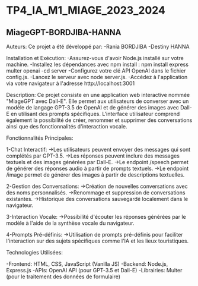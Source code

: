 # TP4_IA_M1_MIAGE_2023_2024
## MiageGPT-BORDJIBA-HANNA

Auteurs:
Ce projet a été développé par: 
-Rania BORDJIBA
-Destiny HANNA

Installation et Exécution:
-Assurez-vous d'avoir Node.js installé sur votre machine.
-Installez les dépendances avec npm install : npm install express multer openai
-cd server
-Configurez votre clé API OpenAI dans le fichier config.js.
-Lancez le serveur avec node server.js.
-Accédez à l'application via votre navigateur à l'adresse http://localhost:3001

Description:
Ce projet consiste en une application web interactive nommée "MiageGPT avec Dall-E". Elle permet aux utilisateurs de converser avec un modèle de langage GPT-3.5 de OpenAI et de générer des images avec Dall-E en utilisant des prompts spécifiques. L'interface utilisateur comprend également la possibilité de créer, renommer et supprimer des conversations ainsi que des fonctionnalités d'interaction vocale.

Fonctionnalités Principales: 

1-Chat Interactif:
->Les utilisateurs peuvent envoyer des messages qui sont complétés par GPT-3.5.
->Les réponses peuvent inclure des messages textuels et des images générées par Dall-E.
->Le endpoint /speech permet de générer des réponses audio à partir de prompts textuels.
->Le endpoint /image permet de générer des images à partir de descriptions textuelles.

2-Gestion des Conversations:
->Création de nouvelles conversations avec des noms personnalisés.
->Renommage et suppression de conversations existantes.
->Historique des conversations sauvegardé localement dans le navigateur.

3-Interaction Vocale:
->Possibilité d'écouter les réponses générées par le modèle à l'aide de la synthèse vocale du navigateur.

4-Prompts Pré-définis:
->Utilisation de prompts pré-définis pour faciliter l'interaction sur des sujets spécifiques comme l'IA et les lieux touristiques.

Technologies Utilisées:

-Frontend: HTML, CSS, JavaScript (Vanilla JS)
-Backend: Node.js, Express.js
-APIs: OpenAI API (pour GPT-3.5 et Dall-E)
-Librairies: Multer (pour le traitement des données de formulaire)


